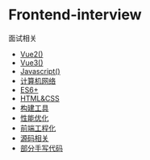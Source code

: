 # Frontend-interview
面试相关

- [Vue2()]()
- [Vue3()]()
- [Javascript()]()
- [计算机网络]()
- [ES6+]()
- [HTML&CSS]()
- [构建工具]()
- [性能优化]()
- [前端工程化]()
- [源码相关]()
- [部分手写代码]()
